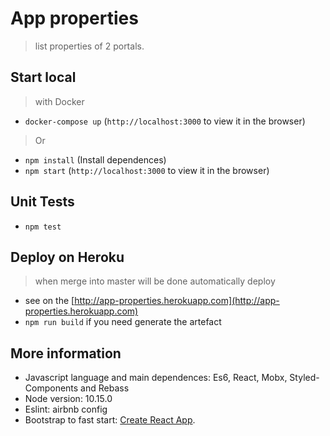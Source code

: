 # App properties
> list properties of 2 portals.

## Start local
> with Docker
- `docker-compose up` (`http://localhost:3000` to view it in the browser)

> Or
- `npm install` (Install dependences)
- `npm start` (`http://localhost:3000` to view it in the browser)

## Unit Tests
- `npm test`

## Deploy on Heroku
> when merge into master will be done automatically deploy
- see on the [http://app-properties.herokuapp.com](http://app-properties.herokuapp.com)
- `npm run build` if you need generate the artefact

## More information
- Javascript language and main dependences: Es6, React, Mobx, Styled-Components and Rebass
- Node version: 10.15.0
- Eslint: airbnb config
- Bootstrap to fast start: [Create React App](https://github.com/facebook/create-react-app).
